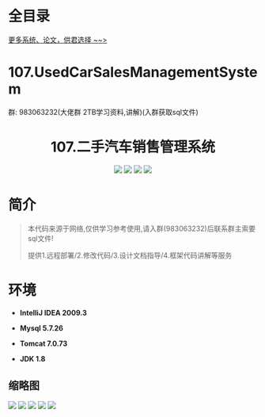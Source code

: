 # 全目录

[更多系统、论文，供君选择 ~~>](https://www.yuque.com/wisebit/blog)

# 107.UsedCarSalesManagementSystem

<p>群: 983063232(大佬群 2TB学习资料,讲解)(入群获取sql文件)</p>

<p><h1 align="center">107.二手汽车销售管理系统</h1></p>


<p align="center">
	<img src="https://img.shields.io/badge/jdk-1.8-orange.svg"/>
    <img src="https://img.shields.io/badge/spring-5.x-lightgrey.svg"/>
    <img src="https://img.shields.io/badge/springmvc-3.x-blue.svg"/>
    <img src="https://img.shields.io/badge/mybatis-3.x-yellow.svg"/>
</p>

# 简介


> 本代码来源于网络,仅供学习参考使用,请入群(983063232)后联系群主索要sql文件!
> 
> 提供1.远程部署/2.修改代码/3.设计文档指导/4.框架代码讲解等服务



# 环境

- <b>IntelliJ IDEA 2009.3</b>

- <b>Mysql 5.7.26</b>

- <b>Tomcat 7.0.73</b>

- <b>JDK 1.8</b>




## 缩略图

![](https://bitwise.oss-cn-heyuan.aliyuncs.com/2024/9/10/875aea7a-a75c-488f-90ba-36029dd0c344.png)
![](https://bitwise.oss-cn-heyuan.aliyuncs.com/2024/9/10/88557065-47e3-423c-b64b-421c97c741ea.png)
![](https://bitwise.oss-cn-heyuan.aliyuncs.com/2024/9/10/2e33e7c1-d790-4bca-bdb6-752b39ed5213.png)
![](https://bitwise.oss-cn-heyuan.aliyuncs.com/2024/9/10/ae7700a1-3530-44f2-bf99-7202870c866a.png)
![](https://bitwise.oss-cn-heyuan.aliyuncs.com/2024/9/10/ab22d5ec-8429-4c37-a60e-4dd6b1f4e09e.png)




